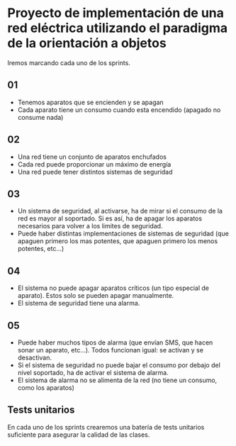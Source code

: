 # Proyecto de implementación de una red eléctrica utilizando el paradigma de la orientación a objetos

Iremos marcando cada uno de los sprints.

## 01
 - Tenemos aparatos que se encienden y se apagan
 - Cada aparato tiene un consumo cuando esta encendido (apagado no
consume nada)

## 02
 - Una red tiene un conjunto de aparatos enchufados
 - Cada red puede proporcionar un máximo de energía
 - Una red puede tener distintos sistemas de seguridad

## 03 
 - Un sistema de seguridad, al activarse, ha de mirar si el consumo de la
red es mayor al soportado.
 Si es así, ha de apagar los aparatos necesarios para volver a los
limites de seguridad.
 - Puede haber distintas implementaciones de sistemas de seguridad
(que apaguen primero los mas potentes, que apaguen primero los
menos potentes, etc...)

## 04
 - El sistema no puede apagar aparatos críticos (un tipo especial de
aparato). Estos solo se pueden apagar manualmente.
 - El sistema de seguridad tiene una alarma.

## 05
 - Puede haber muchos tipos de alarma (que envían SMS, que hacen
sonar un aparato, etc...). Todos funcionan igual: se activan y se
desactivan.
 - Si el sistema de seguridad no puede bajar el consumo por debajo del
nivel soportado, ha de activar el sistema de alarma.
 - El sistema de alarma no se alimenta de la red (no tiene un consumo,
como los aparatos)

## Tests unitarios

En cada uno de los sprints crearemos una batería de tests unitarios suficiente para asegurar la calidad de las clases.
